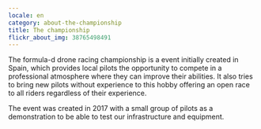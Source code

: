 ```yaml
---
locale: en
category: about-the-championship
title: The championship
flickr_about_img: 38765498491
---
```


The formula-d drone racing championship is a
event initially created in Spain, which provides
local pilots the opportunity to compete in a
professional atmosphere where they can improve their
abilities. It also tries to bring new
pilots without experience to this hobby offering
an open race to all riders regardless of their
experience.

The event was created in 2017 with a small
group of pilots as a demonstration to be able to test
our infrastructure and equipment.
